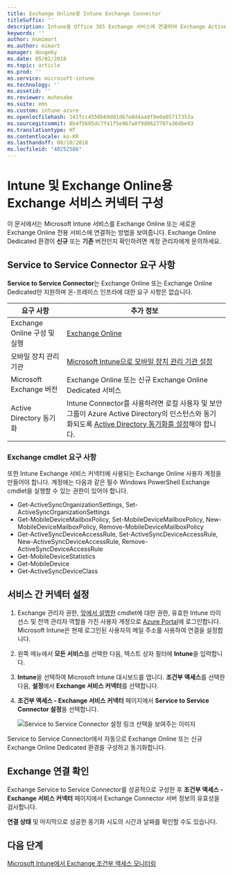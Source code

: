 ```yaml
---
title: Exchange Online용 Intune Exchange Connector
titleSuffix: ''
description: Intune을 Office 365 Exchange 서비스에 연결하여 Exchange ActiveSync MDM(모바일 장치 관리)을 지원합니다.
keywords: ''
author: msmimart
ms.author: mimart
manager: dougeby
ms.date: 05/01/2018
ms.topic: article
ms.prod: ''
ms.service: microsoft-intune
ms.technology: ''
ms.assetid: ''
ms.reviewer: muhosabe
ms.suite: ems
ms.custom: intune-azure
ms.openlocfilehash: 141fcc4550b69d01d67e8d4aa9f0e6e05717353a
ms.sourcegitcommit: 8b4f5685dc7f41f5e967a8f9d0627707a36dbe93
ms.translationtype: HT
ms.contentlocale: ko-KR
ms.lasthandoff: 08/10/2018
ms.locfileid: "40252586"
---
```

# <a name="configure-the-exchange-service-connector-for-intune-and-exchange-online"></a>Intune 및 Exchange Online용 Exchange 서비스 커넥터 구성

이 문서에서는 Microsoft Intune 서비스를 Exchange Online 또는 새로운 Exchange Online 전용 서비스에 연결하는 방법을 보여줍니다. Exchange Online Dedicated 환경이 **신규** 또는 **기존** 버전인지 확인하려면 계정 관리자에게 문의하세요.

## <a name="service-to-service-connector-requirements"></a>Service to Service Connector 요구 사항
**Service to Service Connector**는 Exchange Online 또는 Exchange Online Dedicated만 지원하며 온-프레미스 인프라에 대한 요구 사항은 없습니다.


|              요구 사항               |                                                                                                            추가 정보                                                                                                            |
|----------------------------------------|----------------------------------------------------------------------------------------------------------------------------------------------------------------------------------------------------------------------------------------|
| Exchange Online 구성 및 실행 |                                                                                 [Exchange Online](https://technet.microsoft.com/library/jj200580.aspx)                                                                                 |
|   모바일 장치 관리 기관   |                                                       [Microsoft Intune으로 모바일 장치 관리 기관 설정](mdm-authority-set.md)                                                       |
|       Microsoft Exchange 버전       |                                                                                      Exchange Online 또는 신규 Exchange Online Dedicated 서비스                                                                                      |
|    Active Directory 동기화    | Intune Connector를 사용하려면 로컬 사용자 및 보안 그룹이 Azure Active Directory의 인스턴스와 동기화되도록 [Active Directory 동기화를 설정](/intune/users-add)해야 합니다. |

### <a name="exchange-cmdlet-requirements"></a>Exchange cmdlet 요구 사항

또한 Intune Exchange 서비스 커넥터에 사용되는 Exchange Online 사용자 계정을 만들어야 합니다. 계정에는 다음과 같은 필수 Windows PowerShell Exchange cmdlet을 실행할 수 있는 권한이 있어야 합니다.

 - Get-ActiveSyncOrganizationSettings, Set-ActiveSyncOrganizationSettings
 - Get-MobileDeviceMailboxPolicy, Set-MobileDeviceMailboxPolicy, New-MobileDeviceMailboxPolicy, Remove-MobileDeviceMailboxPolicy
 - Get-ActiveSyncDeviceAccessRule, Set-ActiveSyncDeviceAccessRule, New-ActiveSyncDeviceAccessRule, Remove-ActiveSyncDeviceAccessRule
 - Get-MobileDeviceStatistics
 - Get-MobileDevice
 - Get-ActiveSyncDeviceClass

## <a name="set-up-the-service-to-service-connector"></a>서비스 간 커넥터 설정

1. Exchange 관리자 권한, [앞에서 설명한](#exchange-cmdlet-requirements) cmdlet에 대한 권한, 유효한 Intune 라이선스 및 전역 관리자 역할을 가진 사용자 계정으로 [Azure Portal](http://portal.azure.com)에 로그인합니다. Microsoft Intune은 현재 로그인된 사용자의 메일 주소를 사용하여 연결을 설정합니다.

2. 왼쪽 메뉴에서 **모든 서비스**를 선택한 다음, 텍스트 상자 필터에 **Intune**을 입력합니다.

3. **Intune**을 선택하여 Microsoft Intune 대시보드를 엽니다. **조건부 액세스**를 선택한 다음, **설정**에서 **Exchange 서비스 커넥터**를 선택합니다.

4.  **조건부 액세스 - Exchange 서비스 커넥터** 페이지에서 **Service to Service Connector 설정**을 선택합니다. 
   
     ![Service to Service Connector 설정 링크 선택을 보여주는 이미지](media/exchange_service_connector.png)

Service to Service Connector에서 자동으로 Exchange Online 또는 신규 Exchange Online Dedicated 환경을 구성하고 동기화합니다.

## <a name="validate-your-exchange-connection"></a>Exchange 연결 확인

Exchange Service to Service Connector를 성공적으로 구성한 후 **조건부 액세스 - Exchange 서비스 커넥터** 페이지에서 Exchange Connector 서버 정보의 유효성을 검사합니다.

**연결 상태** 및 마지막으로 성공한 동기화 시도의 시간과 날짜를 확인할 수도 있습니다.

## <a name="next-steps"></a>다음 단계
[Microsoft Intune에서 Exchange 조건부 액세스 모니터링](conditional-access-exchange-monitor.md)